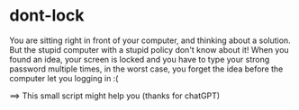 # dont-lock
You are sitting right in front of your computer, and thinking about a solution. But the stupid computer with a stupid policy don't know about it!
When you found an idea, your screen is locked and you have to type your strong password multiple times, in the worst case, you forget the idea before the computer let you logging in :(

==> This small script might help you
(thanks for chatGPT)

